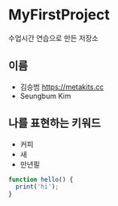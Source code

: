 # MyFirstProject
수업시간 연습으로 만든 저장소

## 이름
- 김승범 https://metakits.cc
- Seungbum Kim

## 나를 표현하는 키워드
- 커피
- 새
- 만년필

```javascript
function hello() {
  print('hi');
}
```
